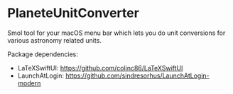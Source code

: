 # PlaneteUnitConverter
Smol tool for your macOS menu bar which lets you do unit conversions for various astronomy related units.

Package dependencies:
- LaTeXSwiftUI: https://github.com/colinc86/LaTeXSwiftUI
- LaunchAtLogin: https://github.com/sindresorhus/LaunchAtLogin-modern
